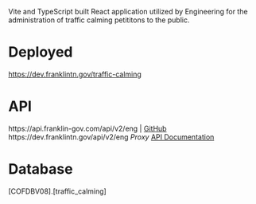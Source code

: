 <p>Vite and TypeScript built React application utilized by Engineering for the administration of traffic calming petititons to the public.</p>

<h1>Deployed</h1>
<a href="https://dev.franklintn.gov/traffic-calming" target="_blank">https://dev.franklintn.gov/traffic-calming</a>

<h1>API</h1>
https://api.franklin-gov.com/api/v2/eng | <a href="https://github.com/City-of-Franklin-IT/eng-api-ts" target="_blank">GitHub</a><br>
https://dev.franklintn.gov/api/v2/eng <em>Proxy</em>
<a href="https://dev.franklintn.gov/api/v2/eng/api-docs" target="_blank">API Documentation</a>

<h1>Database</h1>
[COFDBV08].[traffic_calming]
